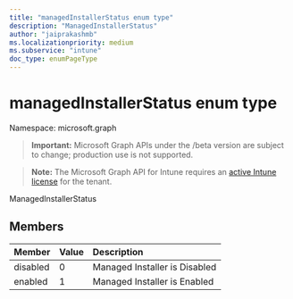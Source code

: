 ```yaml
---
title: "managedInstallerStatus enum type"
description: "ManagedInstallerStatus"
author: "jaiprakashmb"
ms.localizationpriority: medium
ms.subservice: "intune"
doc_type: enumPageType
---
```


# managedInstallerStatus enum type

Namespace: microsoft.graph
> **Important:** Microsoft Graph APIs under the /beta version are subject to change; production use is not supported.

> **Note:** The Microsoft Graph API for Intune requires an [active Intune license](https://go.microsoft.com/fwlink/?linkid=839381) for the tenant.


ManagedInstallerStatus

## Members
|Member|Value|Description|
|:---|:---|:---|
|disabled|0|Managed Installer is Disabled|
|enabled|1|Managed Installer is Enabled|
